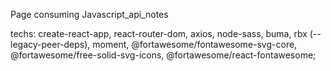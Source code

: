 Page consuming Javascript_api_notes

techs: create-react-app, react-router-dom, axios, node-sass, buma, rbx (--legacy-peer-deps), moment, @fortawesome/fontawesome-svg-core, @fortawesome/free-solid-svg-icons, @fortawesome/react-fontawesome;
